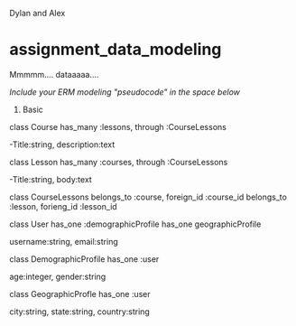 Dylan and Alex

# assignment_data_modeling
Mmmmm.... dataaaaa....


*Include your ERM modeling "pseudocode" in the space below*


1. Basic

class Course
  has_many :lessons, through :CourseLessons

  -Title:string, description:text

class Lesson
  has_many :courses, through :CourseLessons

  -Title:string, body:text

class CourseLessons
  belongs_to :course, foreign_id :course_id
  belongs_to :lesson, forieng_id :lesson_id


class User
  has_one :demographicProfile
  has_one geographicProfile

  username:string, email:string

class DemographicProfile
  has_one :user

  age:integer, gender:string

class GeographicProfle
  has_one :user

  city:string, state:string, country:string
